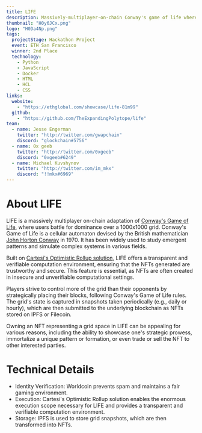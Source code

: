 ```yaml
---
title: LIFE
description: Massively-multiplayer-on-chain Conway's game of life where user's fight for dominance of a 1000X1000 grid.
thumbnail: "H0y6JCx.png"
logo: "H0Da4Np.png"
tags:
  projectStage: Hackathon Project
  event: ETH San Francisco
  winner: 2nd Place
  technology:
    - Python
    - JavaScript
    - Docker
    - HTML
    - HCL
    - CSS
links:
  website:
    - "https://ethglobal.com/showcase/life-81m99"
  github:
    - "https://github.com/TheExpandingPolytope/life"
team:
  - name: Jesse Engerman
    twitter: "http://twitter.com/gwapchain"
    discord: "glockchain#5756"
  - name: 0x geeb
    twitter: "http://twitter.com/0xgeeb"
    discord: "0xgeeb#6249"
  - name: Michael Kuvshynov
    twitter: "http://twitter.com/im_mkx"
    discord: "!!mkx#6969"
---
```


# About LIFE

LIFE is a massively multiplayer on-chain adaptation of [Conway's Game of Life](https://en.wikipedia.org/wiki/Conway's_Game_of_Life), where users battle for dominance over a 1000x1000 grid. Conway's Game of Life is a cellular automaton devised by the British mathematician [John Horton Conway](https://en.wikipedia.org/wiki/John_Horton_Conway) in 1970. It has been widely used to study emergent patterns and simulate complex systems in various fields.

Built on [Cartesi's Optimistic Rollup solution](https://docs.cartesi.io/cartesi-rollups/overview/), LIFE offers a transparent and verifiable computation environment, ensuring that the NFTs generated are trustworthy and secure. This feature is essential, as NFTs are often created in insecure and unverifiable computational settings.

Players strive to control more of the grid than their opponents by strategically placing their blocks, following Conway's Game of Life rules. The grid's state is captured in snapshots taken periodically (e.g., daily or hourly), which are then submitted to the underlying blockchain as NFTs stored on IPFS or Filecoin.

Owning an NFT representing a grid space in LIFE can be appealing for various reasons, including the ability to showcase one's strategic prowess, immortalize a unique pattern or formation, or even trade or sell the NFT to other interested parties.

# Technical Details

- Identity Verification: Worldcoin prevents spam and maintains a fair gaming environment.
- Execution: Cartesi's Optimistic Rollup solution enables the enormous execution scope necessary for LIFE and provides a transparent and verifiable computation environment.
- Storage: IPFS is used to store grid snapshots, which are then transformed into NFTs.

